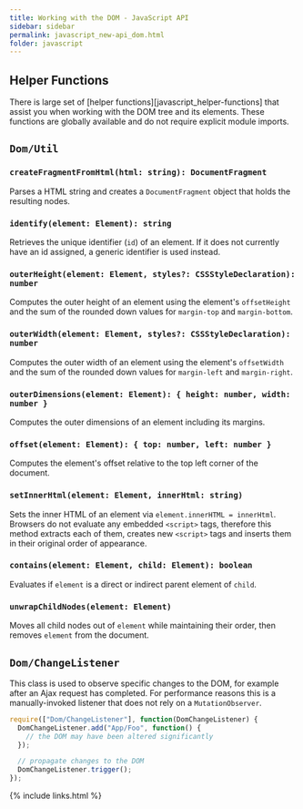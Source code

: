 ```yaml
---
title: Working with the DOM - JavaScript API
sidebar: sidebar
permalink: javascript_new-api_dom.html
folder: javascript
---
```


## Helper Functions

There is large set of [helper functions][javascript_helper-functions] that assist
you when working with the DOM tree and its elements. These functions are globally
available and do not require explicit module imports.

## `Dom/Util`

### `createFragmentFromHtml(html: string): DocumentFragment`

Parses a HTML string and creates a `DocumentFragment` object that holds the
resulting nodes.

### `identify(element: Element): string`

Retrieves the unique identifier (`id`) of an element. If it does not currently
have an id assigned, a generic identifier is used instead.

### `outerHeight(element: Element, styles?: CSSStyleDeclaration): number`

Computes the outer height of an element using the element's `offsetHeight` and
the sum of the rounded down values for `margin-top` and `margin-bottom`.

### `outerWidth(element: Element, styles?: CSSStyleDeclaration): number`

Computes the outer width of an element using the element's `offsetWidth` and
the sum of the rounded down values for `margin-left` and `margin-right`.

### `outerDimensions(element: Element): { height: number, width: number }`

Computes the outer dimensions of an element including its margins.

### `offset(element: Element): { top: number, left: number }`

Computes the element's offset relative to the top left corner of the document.

### `setInnerHtml(element: Element, innerHtml: string)`

Sets the inner HTML of an element via `element.innerHTML = innerHtml`. Browsers
do not evaluate any embedded `<script>` tags, therefore this method extracts each
of them, creates new `<script>` tags and inserts them in their original order of
appearance.

### `contains(element: Element, child: Element): boolean`

Evaluates if `element` is a direct or indirect parent element of `child`.

### `unwrapChildNodes(element: Element)`

Moves all child nodes out of `element` while maintaining their order, then removes
`element` from the document.

## `Dom/ChangeListener`

This class is used to observe specific changes to the DOM, for example after an
Ajax request has completed. For performance reasons this is a manually-invoked
listener that does not rely on a `MutationObserver`.

```js
require(["Dom/ChangeListener"], function(DomChangeListener) {
  DomChangeListener.add("App/Foo", function() {
    // the DOM may have been altered significantly
  });

  // propagate changes to the DOM
  DomChangeListener.trigger();
});
```

{% include links.html %}
